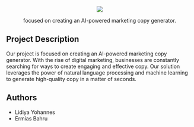 <div align="center">
  <img src="https://user-images.githubusercontent.com/98729397/224547102-99313bc0-7f6e-462f-aef6-16cc64476271.png">

  focused on creating an AI-powered marketing copy generator.
  
</div>

## Project Description

Our project is focused on creating an AI-powered marketing copy generator. With the rise of digital marketing, businesses are constantly searching for ways to create engaging and effective copy. Our solution leverages the power of natural language processing and machine learning to generate high-quality copy in a matter of seconds.

## Authors

- Lidiya Yohannes
- Ermias Bahru
